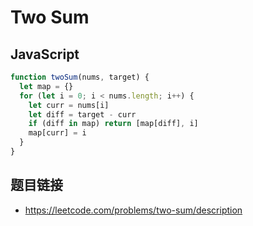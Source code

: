 # Two Sum 

## JavaScript
```javascript
function twoSum(nums, target) {
  let map = {}
  for (let i = 0; i < nums.length; i++) {
    let curr = nums[i]
    let diff = target - curr
    if (diff in map) return [map[diff], i]
    map[curr] = i
  }
}
```

## 题目链接
* https://leetcode.com/problems/two-sum/description
